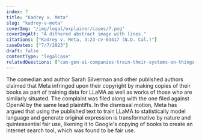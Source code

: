 ```yaml
---
index: 7
title: "Kadrey v. Meta"
slug: "kadrey-v-meta"
coverImg: "/img/legal/explainer/cases/7.png"
coverImgAlt: "A dithered abstract image with lines."
citations: ["Kadrey v. Meta, 3:23-cv-03417 (N.D. Cal.)"]
caseDates: ["7/7/2023"]
draft: false 
contentType: "legalCase"
relatedQuestions: ["can-gen-ai-companies-train-their-systems-on-things-i-made"]
---
```

The comedian and author Sarah Silverman and other published authors claimed that Meta infringed upon their copyright by making copies of their books as part of training data for LLaMA as well as works of those who are similarly situated. The complaint was filed along with the one filed against OpenAI by the same lead plaintiffs. In the dismissal motion, Meta has argued that using the published text to train LLaMA to statistically model language and generate original expression is transformative by nature and quintessential fair use, likening it to Google's copying of books to create an internet search tool, which was found to be fair use. 


